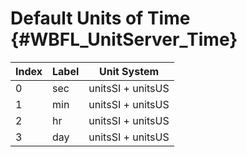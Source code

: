 Default Units of Time {#WBFL_UnitServer_Time}
===================

| Index | Label | Unit System |
|-------|-------|-------------|
0 | sec | unitsSI + unitsUS
1 | min | unitsSI + unitsUS
2 | hr | unitsSI + unitsUS
3 | day | unitsSI + unitsUS


